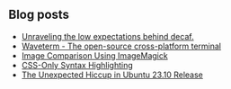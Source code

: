 ## Blog posts
<!-- BLOG-POST-LIST:START -->
- [Unraveling the low expectations behind decaf.](https://furycd001.github.io/unraveling-the-low-expectations-behind-decaf/)
- [Waveterm - The open-source cross-platform terminal](https://furycd001.github.io/waveterm-the-open-source-cross-platform-terminal/)
- [Image Comparison Using ImageMagick](https://furycd001.github.io/image-comparison-using-imagemagick/)
- [CSS-Only Syntax Highlighting](https://furycd001.github.io/css-only-syntax-highlighting/)
- [The Unexpected Hiccup in Ubuntu 23.10 Release](https://furycd001.github.io/the-unexpected-hiccup-in-ubuntu-2310-release/)
<!-- BLOG-POST-LIST:END -->

<!--
**furycd001/furycd001** is a ✨ _special_ ✨ repository because its `README.md` (this file) appears on your GitHub profile.

Here are some ideas to get you started:

- 🔭 I’m currently working on ...
- 🌱 I’m currently learning ...
- 👯 I’m looking to collaborate on ...
- 🤔 I’m looking for help with ...
- 💬 Ask me about ...
- 📫 How to reach me: ...
- 😄 Pronouns: ...
- ⚡ Fun fact: ...
-->
